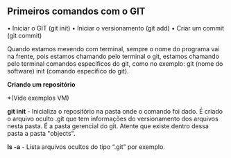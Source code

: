 ## Primeiros comandos com o GIT

• Iniciar o GIT (git init)
• Iniciar o versionamento (git add)
• Criar um commit (git commit)

Quando estamos mexendo com terminal, sempre o nome do programa vai na frente, pois estamos chamando pelo terminal o git, estamos chamando pelo terminal comandos específicos do git, como no exemplo: git (nome do software) init (comando específico do git).

**Criando um repositório**

*(Vide exemplos VM)

**git init** - Inicializa o repositório na pasta onde o comando foi dado. É criado o arquivo oculto .git que tem informações do versionamento dos arquivos nesta pasta. É a pasta gerencial do git. Atente que existe dentro dessa pasta a pasta "objects".

**ls -a** - Lista arquivos ocultos do tipo “.git” por exemplo.